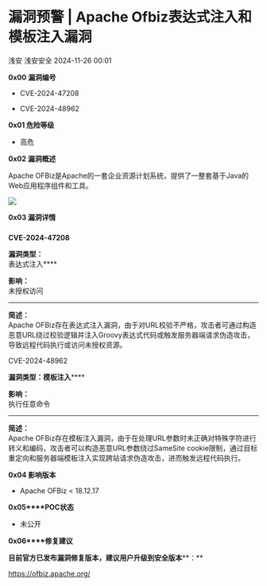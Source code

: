 #  漏洞预警 | Apache Ofbiz表达式注入和模板注入漏洞   
浅安  浅安安全   2024-11-26 00:01  
  
**0x00 漏洞编号**  
- CVE-2024-47208  
  
- CVE-2024-48962  
  
**0x01 危险等级**  
- 高危  
  
**0x02 漏洞概述**  
  
Apache OFBiz是Apache的一套企业资源计划系统，提供了一整套基于Java的Web应用程序组件和工具。  
  
![](https://mmbiz.qpic.cn/sz_mmbiz_png/7stTqD182SWb8d466BsKYMQRW3jrCjGvEV4QWVVDKTqwx3KR0YI4OpBchpucKVnUt3vic275ibHTInsxFWehWFDA/640?wx_fmt=other&from=appmsg&wxfrom=5&wx_lazy=1&wx_co=1&tp=webp "")  
  
**0x03 漏洞详情**  
###   
  
**CVE-2024-47208**  
  
**漏洞类型：**  
表达式注入****  
  
**影响：**  
未授权访问  
  
****  
  
**简述：**  
Apache OFBiz存在表达式注入漏洞，由于对URL校验不严格，攻击者可通过构造恶意URL绕过校验逻辑并注入Groovy表达式代码或触发服务器端请求伪造攻击，导致远程代码执行或访问未授权资源。  
  
CVE-2024-48962  
  
**漏洞类型：模板注入******  
  
**影响：**  
执行任意命令  
  
****  
  
**简述：**  
Apache OFBiz存在模板注入漏洞，由于在处理URL参数时未正确对特殊字符进行转义和编码，攻击者可以构造恶意URL参数绕过SameSite cookie限制，通过目标重定向和服务器端模板注入实现跨站请求伪造攻击，进而触发远程代码执行。  
  
**0x04 影响版本**  
- Apache OFBiz < 18.12.17  
  
**0x05****POC状态**  
- 未公开  
  
**0x06****修复建议**  
  
**目前官方已发布漏洞修复版本，建议用户升级到安全版本****：**  
  
https://ofbiz.apache.org/  
  
  
  
